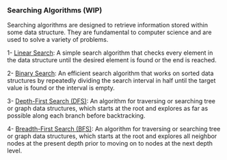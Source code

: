 ### Searching Algorithms (WIP)

Searching algorithms are designed to retrieve information stored within some data structure. They are fundamental to computer science and are used to solve a variety of problems. 

1- [Linear Search](./linear.md): A simple search algorithm that checks every element in the data structure until the desired element is found or the end is reached.

2- [Binary Search](./binary.md): An efficient search algorithm that works on sorted data structures by repeatedly dividing the search interval in half until the target value is found or the interval is empty.

3- [Depth-First Search (DFS)](./depth-first.md): An algorithm for traversing or searching tree or graph data structures, which starts at the root and explores as far as possible along each branch before backtracking.

4- [Breadth-First Search (BFS)](./breadth-first.md): An algorithm for traversing or searching tree or graph data structures, which starts at the root and explores all neighbor nodes at the present depth prior to moving on to nodes at the next depth level.